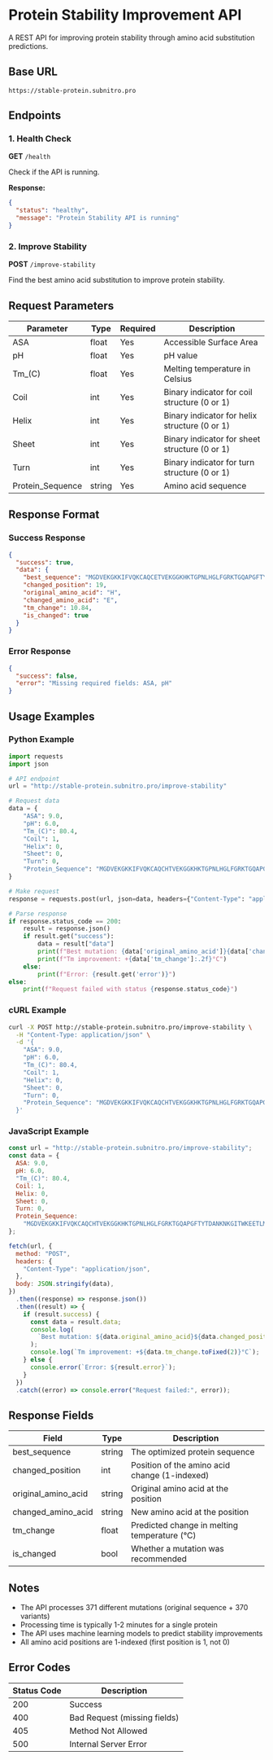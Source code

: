 # Protein Stability Improvement API

A REST API for improving protein stability through amino acid substitution predictions.

## Base URL

```
https://stable-protein.subnitro.pro
```

## Endpoints

### 1. Health Check

**GET** `/health`

Check if the API is running.

**Response:**

```json
{
  "status": "healthy",
  "message": "Protein Stability API is running"
}
```

### 2. Improve Stability

**POST** `/improve-stability`

Find the best amino acid substitution to improve protein stability.

## Request Parameters

| Parameter        | Type   | Required | Description                                   |
| ---------------- | ------ | -------- | --------------------------------------------- |
| ASA              | float  | Yes      | Accessible Surface Area                       |
| pH               | float  | Yes      | pH value                                      |
| Tm\_(C)          | float  | Yes      | Melting temperature in Celsius                |
| Coil             | int    | Yes      | Binary indicator for coil structure (0 or 1)  |
| Helix            | int    | Yes      | Binary indicator for helix structure (0 or 1) |
| Sheet            | int    | Yes      | Binary indicator for sheet structure (0 or 1) |
| Turn             | int    | Yes      | Binary indicator for turn structure (0 or 1)  |
| Protein_Sequence | string | Yes      | Amino acid sequence                           |

## Response Format

### Success Response

```json
{
  "success": true,
  "data": {
    "best_sequence": "MGDVEKGKKIFVQKCAQCETVEKGGKHKTGPNLHGLFGRKTGQAPGFTYTDANKNKGITWKEETLMEYLENPKKYIPGTKMIFAGIKKKTEREDLIAYLKKATNE",
    "changed_position": 19,
    "original_amino_acid": "H",
    "changed_amino_acid": "E",
    "tm_change": 10.84,
    "is_changed": true
  }
}
```

### Error Response

```json
{
  "success": false,
  "error": "Missing required fields: ASA, pH"
}
```

## Usage Examples

### Python Example

```python
import requests
import json

# API endpoint
url = "http://stable-protein.subnitro.pro/improve-stability"

# Request data
data = {
    "ASA": 9.0,
    "pH": 6.0,
    "Tm_(C)": 80.4,
    "Coil": 1,
    "Helix": 0,
    "Sheet": 0,
    "Turn": 0,
    "Protein_Sequence": "MGDVEKGKKIFVQKCAQCHTVEKGGKHKTGPNLHGLFGRKTGQAPGFTYTDANKNKGITWKEETLMEYLENPKKYIPGTKMIFAGIKKKTEREDLIAYLKKATNE"
}

# Make request
response = requests.post(url, json=data, headers={"Content-Type": "application/json"})

# Parse response
if response.status_code == 200:
    result = response.json()
    if result.get("success"):
        data = result["data"]
        print(f"Best mutation: {data['original_amino_acid']}{data['changed_position']}{data['changed_amino_acid']}")
        print(f"Tm improvement: +{data['tm_change']:.2f}°C")
    else:
        print(f"Error: {result.get('error')}")
else:
    print(f"Request failed with status {response.status_code}")
```

### cURL Example

```bash
curl -X POST http://stable-protein.subnitro.pro/improve-stability \
  -H "Content-Type: application/json" \
  -d '{
    "ASA": 9.0,
    "pH": 6.0,
    "Tm_(C)": 80.4,
    "Coil": 1,
    "Helix": 0,
    "Sheet": 0,
    "Turn": 0,
    "Protein_Sequence": "MGDVEKGKKIFVQKCAQCHTVEKGGKHKTGPNLHGLFGRKTGQAPGFTYTDANKNKGITWKEETLMEYLENPKKYIPGTKMIFAGIKKKTEREDLIAYLKKATNE"
  }'
```

### JavaScript Example

```javascript
const url = "http://stable-protein.subnitro.pro/improve-stability";
const data = {
  ASA: 9.0,
  pH: 6.0,
  "Tm_(C)": 80.4,
  Coil: 1,
  Helix: 0,
  Sheet: 0,
  Turn: 0,
  Protein_Sequence:
    "MGDVEKGKKIFVQKCAQCHTVEKGGKHKTGPNLHGLFGRKTGQAPGFTYTDANKNKGITWKEETLMEYLENPKKYIPGTKMIFAGIKKKTEREDLIAYLKKATNE",
};

fetch(url, {
  method: "POST",
  headers: {
    "Content-Type": "application/json",
  },
  body: JSON.stringify(data),
})
  .then((response) => response.json())
  .then((result) => {
    if (result.success) {
      const data = result.data;
      console.log(
        `Best mutation: ${data.original_amino_acid}${data.changed_position}${data.changed_amino_acid}`
      );
      console.log(`Tm improvement: +${data.tm_change.toFixed(2)}°C`);
    } else {
      console.error(`Error: ${result.error}`);
    }
  })
  .catch((error) => console.error("Request failed:", error));
```

## Response Fields

| Field               | Type   | Description                                   |
| ------------------- | ------ | --------------------------------------------- |
| best_sequence       | string | The optimized protein sequence                |
| changed_position    | int    | Position of the amino acid change (1-indexed) |
| original_amino_acid | string | Original amino acid at the position           |
| changed_amino_acid  | string | New amino acid at the position                |
| tm_change           | float  | Predicted change in melting temperature (°C)  |
| is_changed          | bool   | Whether a mutation was recommended            |

## Notes

- The API processes 371 different mutations (original sequence + 370 variants)
- Processing time is typically 1-2 minutes for a single protein
- The API uses machine learning models to predict stability improvements
- All amino acid positions are 1-indexed (first position is 1, not 0)

## Error Codes

| Status Code | Description                  |
| ----------- | ---------------------------- |
| 200         | Success                      |
| 400         | Bad Request (missing fields) |
| 405         | Method Not Allowed           |
| 500         | Internal Server Error        |
